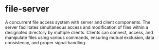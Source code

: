 # file-server
A concurrent file access system with server and client components. The server facilitates simultaneous access and modification of files within a designated directory by multiple clients. Clients can connect, access, and manipulate files using various commands, ensuring mutual exclusion, data consistency, and proper signal handling.
